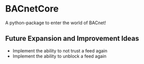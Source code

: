 # BACnetCore

A python-package to enter the world of BACnet!

## Future Expansion and Improvement Ideas

- Implement the ability to not trust a feed again
- Implement the ability to unblock a feed again
